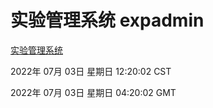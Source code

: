# 实验管理系统 expadmin
[实验管理系统](http://219.139.198.62:56808/expadmin-782313d2-e1b1-4ea7-932e-3a55e6a1a4d0/)

2022年 07月 03日 星期日 12:20:02 CST

2022年 07月 03日 星期日 04:20:02 GMT
